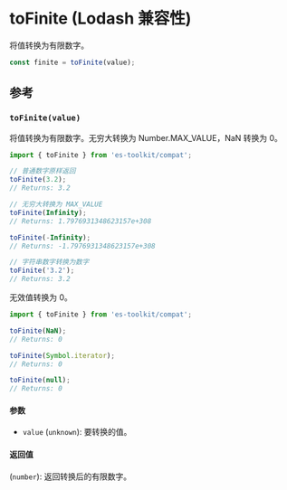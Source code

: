 # toFinite (Lodash 兼容性)

将值转换为有限数字。

```typescript
const finite = toFinite(value);
```

## 参考

### `toFinite(value)`

将值转换为有限数字。无穷大转换为 Number.MAX_VALUE，NaN 转换为 0。

```typescript
import { toFinite } from 'es-toolkit/compat';

// 普通数字原样返回
toFinite(3.2);
// Returns: 3.2

// 无穷大转换为 MAX_VALUE
toFinite(Infinity);
// Returns: 1.7976931348623157e+308

toFinite(-Infinity);
// Returns: -1.7976931348623157e+308

// 字符串数字转换为数字
toFinite('3.2');
// Returns: 3.2
```

无效值转换为 0。

```typescript
import { toFinite } from 'es-toolkit/compat';

toFinite(NaN);
// Returns: 0

toFinite(Symbol.iterator);
// Returns: 0

toFinite(null);
// Returns: 0
```

#### 参数

- `value` (`unknown`): 要转换的值。

#### 返回值

(`number`): 返回转换后的有限数字。
